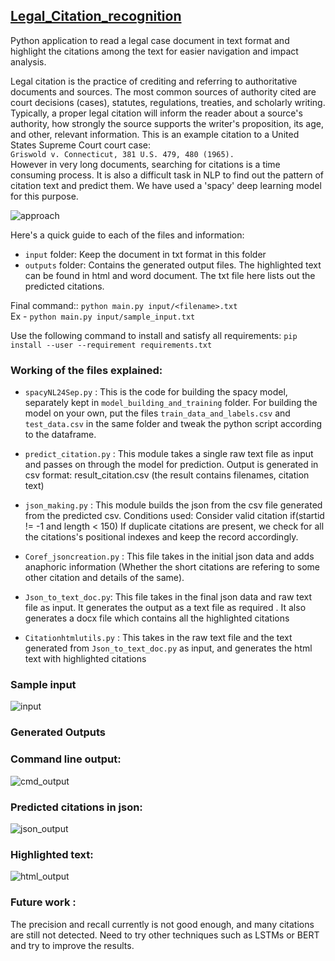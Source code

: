 ## [Legal_Citation_recognition](https://github.com/RiteshKH/Legal_Citation_recognition)
Python application to read a legal case document in text format and highlight the citations among the text for easier navigation and impact analysis.

Legal citation is the practice of crediting and referring to authoritative documents and sources. The most common sources of authority cited are court decisions (cases), statutes, regulations, treaties, and scholarly writing.
Typically, a proper legal citation will inform the reader about a source's authority, how strongly the source supports the writer's proposition, its age, and other, relevant information. This is an example citation to a United States Supreme Court court case:
<br /> `Griswold v. Connecticut, 381 U.S. 479, 480 (1965).`
<br />However in very long documents, searching for citations is a time consuming process. It is also a difficult task in NLP to find out the pattern of citation text and predict them. We have used a 'spacy' deep learning model for this purpose.

![approach](https://user-images.githubusercontent.com/38212000/68930565-add2c300-07b4-11ea-9a06-4757945917b9.JPG)

Here's a quick guide to each of the files and information:

* `input` folder: Keep the document in txt format in this folder
* `outputs` folder: Contains the generated output files. The highlighted text can be found in html and word document. The txt file here lists out the predicted citations.

Final command:: `python main.py input/<filename>.txt`
<br />Ex - `python main.py input/sample_input.txt`

Use the following command to install and satisfy all requirements:
`pip install --user --requirement requirements.txt`

### Working of the files explained: 

* `spacyNL24Sep.py` : This is the code for building the spacy model, separately kept in `model_building_and_training` folder. For building the model on your own, put the files `train_data_and_labels.csv` and `test_data.csv` in the same folder and tweak the python script according to the dataframe.

* `predict_citation.py` : This module takes a single raw text file as input and passes on through the model for prediction. Output is generated in csv format: result_citation.csv
(the result contains filenames, citation text)

* `json_making.py` : This module builds the json from the csv file generated from the predicted csv.
Conditions used: Consider valid citation if(startid != -1 and length < 150)
If duplicate citations are present, we check for all the citations's positional indexes and keep the record accordingly.

* `Coref_jsoncreation.py` :  This file takes in the initial json data and adds anaphoric information (Whether the short citations are refering to some other citation and details of the same).

* `Json_to_text_doc.py`: This file takes in the final json data and raw text file as input. It generates the output as a text file as required . It also generates a docx file which contains all the highlighted citations

* `Citationhtmlutils.py` : This takes in the raw text file and the text generated from `Json_to_text_doc.py` as input, and generates the html text with highlighted citations 

### Sample input
![input](https://user-images.githubusercontent.com/38212000/68931813-541fc800-07b7-11ea-85c1-7b1ea7592bd5.JPG)
### Generated Outputs
### Command line output:
![cmd_output](https://user-images.githubusercontent.com/38212000/68931897-83ced000-07b7-11ea-8e56-842d03e25ae3.JPG)
<br /> 
### Predicted citations in json:
![json_output](https://user-images.githubusercontent.com/38212000/68932100-eaec8480-07b7-11ea-8877-632c07075271.JPG)
<br /> 
### Highlighted text:
![html_output](https://user-images.githubusercontent.com/38212000/68932142-ffc91800-07b7-11ea-9734-559f6e00bf65.JPG)

### Future work : 
The precision and recall currently is not good enough, and many citations are still not detected.
Need to try other techniques such as LSTMs or BERT and try to improve the results. 
